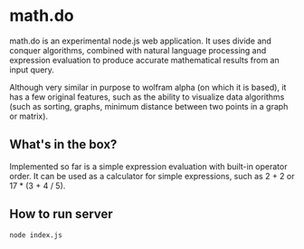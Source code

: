 # math.do

math.do is an experimental node.js web application. It uses divide and conquer algorithms, combined with natural language processing and  expression evaluation to produce accurate mathematical results from an input query.

Although very similar in purpose to wolfram alpha (on which it is based), it has a few original features, such as the ability to visualize data algorithms (such as sorting, graphs, minimum distance between two points in a graph or matrix).

## What's in the box?

Implemented so far is a simple expression evaluation with built-in operator order. It can be used as a calculator for simple expressions, such as 2 + 2 or 17 * (3 + 4 / 5).

## How to run server 

`node index.js`
